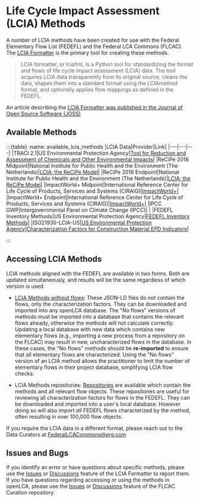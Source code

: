 # Life Cycle Impact Assessment (LCIA) Methods

A number of LCIA methods have been created for use with the Federal Elementary Flow List (FEDEFL) and the Federal LCA Commons (FLCAC).
The [LCIA Formatter](https://github.com/USEPA/LCIAformatter) is the primary tool for creating these methods.

> LCIA formatter, or lciafmt, is a Python tool for standardizing the format and flows of life cycle impact assessment (LCIA) data.
> The tool acquires LCIA data transparently from its original source, cleans the data, shapes them into a standard format using the LCIAmethod format, and optionally applies flow mappings as defined in the FEDEFL.

An article describing the [LCIA Formatter was published in the Journal of Open Source Software (JOSS)](https://doi.org/10.21105/joss.03392)

## Available Methods

:::{table}
:name: available_lcia_methods
|LCIA Data|Provider|Link|
|---|---|---|
|TRACI 2.1|US Environmental Protection Agency|[Tool for Reduction and Assessment of Chemicals and Other Environmental Impacts](https://www.epa.gov/chemical-research/tool-reduction-and-assessment-chemicals-and-other-environmental-impacts-traci)|
|ReCiPe 2016 Midpoint|National Institute for Public Health and the Environment (The Netherlands)|[LCIA: the ReCiPe Model](https://www.rivm.nl/en/life-cycle-assessment-lca/recipe)|
|ReCiPe 2016 Endpoint|National Institute for Public Health and the Environment (The Netherlands)|[LCIA: the ReCiPe Model](https://www.rivm.nl/en/life-cycle-assessment-lca/recipe)|
|ImpactWorld+ Midpoint|International Reference Center for Life Cycle of Products, Services and Systems (CIRAIG)|[ImpactWorld+](http://www.impactworldplus.org/en/team.php)|
|ImpactWorld+ Endpoint|International Reference Center for Life Cycle of Products, Services and Systems (CIRAIG)|[ImpactWorld+](http://www.impactworldplus.org/en/team.php)|
|IPCC GWP|Intergovernmental Panel on Climate Change (IPCC)| |
|FEDEFL Inventory Methods|US Environmental Protection Agency|[FEDEFL Inventory Methods](https://github.com/USEPA/LCIAformatter/wiki/Inventory-Methods)|
|ISO21930-LCIA-US|[US Environmental Protection Agency](https://www.epa.gov/greenerproducts/data-quality-improvements)|[Characterization Factors for Construction Material EPD Indicators](https://github.com/USEPA/LCIAformatter/blob/master/lciafmt/data/ISO21930-LCIA-US.yaml)|

:::

## Accessing LCIA Methods
LCIA methods aligned with the FEDEFL are available in two forms.
Both are updated simultaneously, and results will be the same regardless of which version is used.
- [LCIA Methods without flows](https://www.lcacommons.gov/lcia-methods-without-flows):
These JSON-LD files do not contain the flows, only the characterization factors.
They can be downloaded and imported into any openLCA database.
The "No flows" versions of methods must be imported _into_ a database that contains the relevant flows already, otherwise the methods will not calculate correctly.
Updating a local database with new data which contains new elementary flows (e.g., importing a new process from a repository on the FLCAC) may result in new, uncharacterized flows in the database.
In these cases, the "No flows" methods should be **re-imported** to ensure that all elementary flows are characterized.
Using the "No flows" version of an LCIA method allows the practitioner to limit the number of elementary flows in their project database, simplifying LCIA flow checks.

- LCIA Methods repositories: [Repositories](https://www.lcacommons.gov/lca-collaboration/) are available which contain the methods and all relevant flow objects.
These repositories are useful for reviewing all characterization factors for flows in the FEDEFL.
They can be downloaded and imported into a user's local database.
However doing so will also import _all_ FEDEFL flows characterized by the method, often resulting in over 100,000 flow objects.

If you require the LCIA data in a different format, please reach out to the Data Curators at FederalLCACommons@erg.com

## Issues and Bugs
If you identify an error or have questions about specific methods, please use the [Issues](https://github.com/USEPA/LCIAformatter/issues) or [Discussions](https://github.com/USEPA/LCIAformatter/discussions) feature of the LCIA Formatter to report them.
If you have questions regarding accessing or using the methods in openLCA, please use the [Issues](https://github.com/FLCAC-admin/FLCAC-docs/issues) or [Discussions](https://github.com/FLCAC-admin/FLCAC-docs/discussions) feature of the FLCAC Curation repository.
